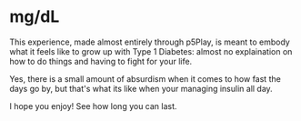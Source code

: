 # mg/dL

This experience, made almost entirely through p5Play, is meant to embody what it feels like to grow up with Type 1 Diabetes: almost no explaination on how to do things and having to fight for your life.

Yes, there is a small amount of absurdism when it comes to how fast the days go by, but that's what its like when your managing insulin all day.

I hope you enjoy! See how long you can last.
